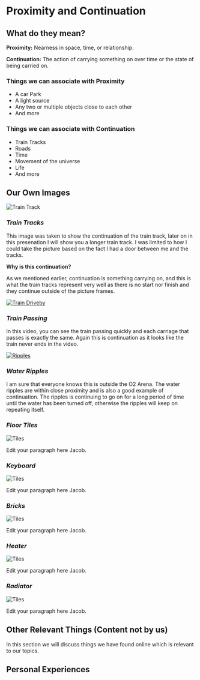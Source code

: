 # Proximity and  Continuation

## What do they mean?
**Proximity:** Nearness in space, time, or relationship.

**Continuation:** The action of carrying something on over time or the state of being carried on.

### Things we can associate with Proximity
* A car Park
* A light source
* Any two or multiple objects close to each other
* And more

### Things we can associate with Continuation
* Train Tracks
* Roads
* Time
* Movement of the universe
* Life
* And more

## Our Own Images

![Train Track](https://github.com/EmptyRave/EyeBombing/blob/master/20161006_160052.jpg "Continuation")

### _Train Tracks_

This image was taken to show the continuation of the train track, later on in this presenation I will show you a longer train track. I was limited to how I could take the picture based on the fact I had a door between me and the tracks.

**Why is this continuation?**

As we mentioned earlier, continuation is something carrying on, and this is what the train tracks represent very well as there is no start nor finish and they continue outside of the picture frames.

[![Train Driveby](https://img.youtube.com/vi/f68Pd4uUcmM/0.jpg)](https://www.youtube.com/watch?v=f68Pd4uUcmM "Train Passing")

### _Train Passing_

In this video, you can see the train passing quickly and each carriage that passes is exactly the same. Again this is continuation as it looks like the train never ends in the video.

[![Ripples](https://img.youtube.com/vi/KcA8zmU4eiQ/0.jpg)](https://www.youtube.com/watch?v=KcA8zmU4eiQ "Ripples")

### _Water Ripples_

I am sure that everyone knows this is outside the O2 Arena. The water ripples are within close proximity and is also a good example of continuation. The ripples is continuing to go on for a long period of time until the water has been turned off, otherwise the ripples will keep on repeating itself.

### _Floor Tiles_

![Tiles](https://github.com/EmptyRave/EyeBombing/blob/master/IMG_20161008_180732.jpg "Tiles")

Edit your paragraph here Jacob.

### _Keyboard_

![Tiles](https://github.com/EmptyRave/EyeBombing/blob/master/IMG_20161008_181235.jpg "Keyboard")

Edit your paragraph here Jacob.

### _Bricks_

![Tiles](https://github.com/EmptyRave/EyeBombing/blob/master/IMG_20161008_181429.jpg "Bricks")

Edit your paragraph here Jacob.

### _Heater_

![Tiles](https://github.com/EmptyRave/EyeBombing/blob/master/IMG_20161008_181601.jpg "Heaters")

Edit your paragraph here Jacob.

### _Radiator_

![Tiles](https://github.com/EmptyRave/EyeBombing/blob/master/IMG_20161008_181959.jpg "Radiator")

Edit your paragraph here Jacob.

## Other Relevant Things (Content not by us)

In this section we will discuss things we have found online which is relevant to our topics.



## Personal Experiences